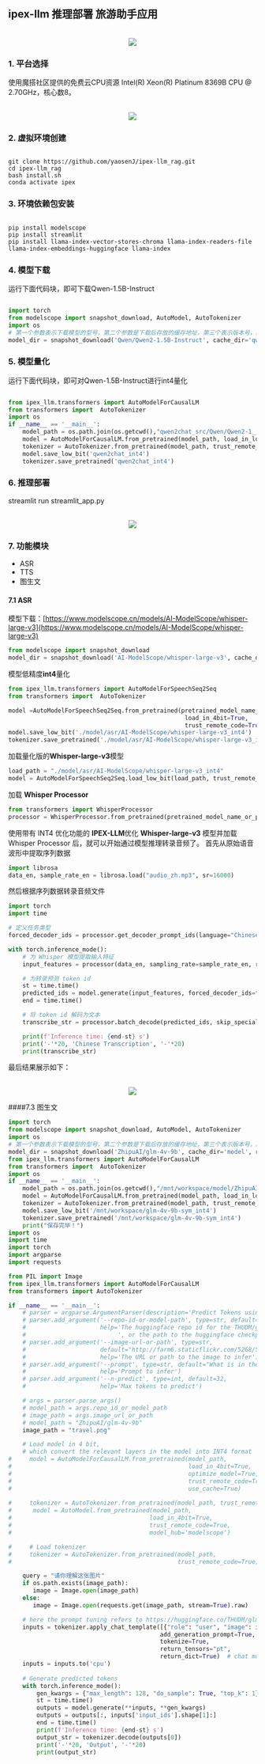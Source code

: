 ## ipex-llm 推理部署 旅游助手应用

<p align="center">
    <br>
    <img src="https://github.com/yaosenJ/ipex-llm_rag/blob/main/%E6%9E%B6%E6%9E%84%E5%9B%BE.png" />
    <br>
</p>

### 1. 平台选择
使用魔搭社区提供的免费云CPU资源 Intel(R) Xeon(R) Platinum 8369B CPU @ 2.70GHz，核心数8。

<p align="center">
    <br>
    <img src="https://github.com/yaosenJ/ipex-llm_rag/blob/intel-ipex-llm_v0.1/ModelScope.png" />
    <br>
</p>

### 2. 虚拟环境创建

```shell

git clone https://github.com/yaosenJ/ipex-llm_rag.git
cd ipex-llm_rag
bash install.sh
conda activate ipex

```
### 3. 环境依赖包安装

```shell

pip install modelscope
pip install streamlit
pip install llama-index-vector-stores-chroma llama-index-readers-file llama-index-embeddings-huggingface llama-index

```
### 4. 模型下载

运行下面代码块，即可下载Qwen-1.5B-Instruct
```python

import torch
from modelscope import snapshot_download, AutoModel, AutoTokenizer
import os
# 第一个参数表示下载模型的型号，第二个参数是下载后存放的缓存地址，第三个表示版本号，默认 master
model_dir = snapshot_download('Qwen/Qwen2-1.5B-Instruct', cache_dir='qwen2chat_src', revision='master')

```

### 5. 模型量化

运行下面代码块，即可对Qwen-1.5B-Instruct进行int4量化
```python

from ipex_llm.transformers import AutoModelForCausalLM
from transformers import  AutoTokenizer
import os
if __name__ == '__main__':
    model_path = os.path.join(os.getcwd(),"qwen2chat_src/Qwen/Qwen2-1___5B-Instruct")
    model = AutoModelForCausalLM.from_pretrained(model_path, load_in_low_bit='sym_int4', trust_remote_code=True)
    tokenizer = AutoTokenizer.from_pretrained(model_path, trust_remote_code=True)
    model.save_low_bit('qwen2chat_int4')
    tokenizer.save_pretrained('qwen2chat_int4')

```

### 6. 推理部署

streamlit run streamlit_app.py

<p align="center">
    <br>
    <img src="https://github.com/yaosenJ/ipex-llm_rag/blob/intel-ipex-llm_v0.1/ModelScope.png" />
    <br>
</p>

### 7. 功能模块

- ASR
- TTS
- 图生文
  
####  7.1 ASR

模型下载：[https://www.modelscope.cn/models/AI-ModelScope/whisper-large-v3](https://www.modelscope.cn/models/AI-ModelScope/whisper-large-v3)

```python
from modelscope import snapshot_download
model_dir = snapshot_download('AI-ModelScope/whisper-large-v3', cache_dir='./model/asr', revision='master' )
```

模型低精度**int4**量化
```python
from ipex_llm.transformers import AutoModelForSpeechSeq2Seq
from transformers import  AutoTokenizer

model =AutoModelForSpeechSeq2Seq.from_pretrained(pretrained_model_name_or_path="/mnt/workspace/A/AI-ModelScope/whisper-large-v3/",
                                                  load_in_4bit=True,
                                                  trust_remote_code=True)
model.save_low_bit('./model/asr/AI-ModelScope/whisper-large-v3_int4')
tokenizer.save_pretrained('./model/asr/AI-ModelScope/whisper-large-v3_int4')
```

加载量化版的**Whisper-large-v3**模型
```python
load_path = "./model/asr/AI-ModelScope/whisper-large-v3_int4"
model = AutoModelForSpeechSeq2Seq.load_low_bit(load_path, trust_remote_code=True)
```
加载 **Whisper Processor**

```python
from transformers import WhisperProcessor
processor = WhisperProcessor.from_pretrained(pretrained_model_name_or_path="./model/asr/A/AI-ModelScope/whisper-large-v3")
```
使用带有 INT4 优化功能的 **IPEX-LLM**优化 **Whisper-large-v3** 模型并加载 Whisper Processor 后，就可以开始通过模型推理转录音频了。
首先从原始语音波形中提取序列数据
```python
import librosa
data_en, sample_rate_en = librosa.load("audio_zh.mp3", sr=16000)
```
然后根据序列数据转录音频文件

```python
import torch
import time

# 定义任务类型
forced_decoder_ids = processor.get_decoder_prompt_ids(language="Chinese", task="transcribe")

with torch.inference_mode():
    # 为 Whisper 模型提取输入特征
    input_features = processor(data_en, sampling_rate=sample_rate_en, return_tensors="pt").input_features

    # 为转录预测 token id
    st = time.time()
    predicted_ids = model.generate(input_features, forced_decoder_ids=forced_decoder_ids)
    end = time.time()

    # 将 token id 解码为文本
    transcribe_str = processor.batch_decode(predicted_ids, skip_special_tokens=True)

    print(f'Inference time: {end-st} s')
    print('-'*20, 'Chinese Transcription', '-'*20)
    print(transcribe_str)
```
最后结果展示如下：
<p align="center">
    <br>
    <img src="asr.png" />
    <br>
</p>

####7.3 图生文

```python
import torch
from modelscope import snapshot_download, AutoModel, AutoTokenizer
import os
# 第一个参数表示下载模型的型号，第二个参数是下载后存放的缓存地址，第三个表示版本号，默认 master
model_dir = snapshot_download('ZhipuAI/glm-4v-9b', cache_dir='model', revision='master')
from ipex_llm.transformers import AutoModelForCausalLM
from transformers import  AutoTokenizer
import os
if __name__ == '__main__':
    model_path = os.path.join(os.getcwd(),"/mnt/workspace/model/ZhipuAI/glm-4v-9b")
    model = AutoModelForCausalLM.from_pretrained(model_path, load_in_low_bit='sym_int4',  optimize_model=True,  trust_remote_code=True)
    tokenizer = AutoTokenizer.from_pretrained(model_path, trust_remote_code=True)
    model.save_low_bit('/mnt/workspace/glm-4v-9b-sym_int4')
    tokenizer.save_pretrained('/mnt/workspace/glm-4v-9b-sym_int4')
    print("保存完毕！")
import os
import time
import torch
import argparse
import requests

from PIL import Image
from ipex_llm.transformers import AutoModelForCausalLM
from transformers import AutoTokenizer

if __name__ == '__main__':
    # parser = argparse.ArgumentParser(description='Predict Tokens using `generate()` API for THUDM/glm-4v-9b model')
    # parser.add_argument('--repo-id-or-model-path', type=str, default="THUDM/glm-4v-9b",
    #                     help='The huggingface repo id for the THUDM/glm-4v-9b model to be downloaded'
    #                          ', or the path to the huggingface checkpoint folder')
    # parser.add_argument('--image-url-or-path', type=str,
    #                     default="http://farm6.staticflickr.com/5268/5602445367_3504763978_z.jpg",
    #                     help='The URL or path to the image to infer')
    # parser.add_argument('--prompt', type=str, default="What is in the image?",
    #                     help='Prompt to infer')
    # parser.add_argument('--n-predict', type=int, default=32,
    #                     help='Max tokens to predict')

    # args = parser.parse_args()
    # model_path = args.repo_id_or_model_path
    # image_path = args.image_url_or_path
    # model_path = "ZhipuAI/glm-4v-9b"
    image_path = "travel.png"

    # Load model in 4 bit,
    # which convert the relevant layers in the model into INT4 format
#     model = AutoModelForCausalLM.from_pretrained(model_path,
#                                                  load_in_4bit=True,
#                                                  optimize_model=True,
#                                                  trust_remote_code=True,
#                                                  use_cache=True)
    
#     tokenizer = AutoTokenizer.from_pretrained(model_path, trust_remote_code=True)
#      model = AutoModel.from_pretrained(model_path,
#                                       load_in_4bit=True,
#                                       trust_remote_code=True,
#                                       model_hub='modelscope')

#     # Load tokenizer
#     tokenizer = AutoTokenizer.from_pretrained(model_path,
#                                               trust_remote_code=True)

    query = "请你理解这张图片"
    if os.path.exists(image_path):
       image = Image.open(image_path)
    else:
       image = Image.open(requests.get(image_path, stream=True).raw)

    # here the prompt tuning refers to https://huggingface.co/THUDM/glm-4v-9b/blob/main/README.md
    inputs = tokenizer.apply_chat_template([{"role": "user", "image": image, "content": query}],
                                           add_generation_prompt=True,
                                           tokenize=True,
                                           return_tensors="pt",
                                           return_dict=True)  # chat mode
    inputs = inputs.to('cpu')
    
    # Generate predicted tokens
    with torch.inference_mode():
        gen_kwargs = {"max_length": 128, "do_sample": True, "top_k": 1}
        st = time.time()
        outputs = model.generate(**inputs, **gen_kwargs)
        outputs = outputs[:, inputs['input_ids'].shape[1]:]
        end = time.time()
        print(f'Inference time: {end-st} s')
        output_str = tokenizer.decode(outputs[0])
        print('-'*20, 'Output', '-'*20)
        print(output_str)
```
